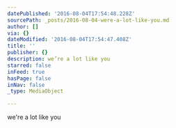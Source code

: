 ```yaml
---
datePublished: '2016-08-04T17:54:48.228Z'
sourcePath: _posts/2016-08-04-were-a-lot-like-you.md
author: []
via: {}
dateModified: '2016-08-04T17:54:47.408Z'
title: ''
publisher: {}
description: we’re a lot like you
starred: false
inFeed: true
hasPage: false
inNav: false
_type: MediaObject

---
```

we're a lot like you